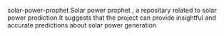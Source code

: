 solar-power-prophet
Solar power prophet , a repositary related to solar power prediction.It suggests that the project can provide insightful and accurate predictions about solar power generation 
